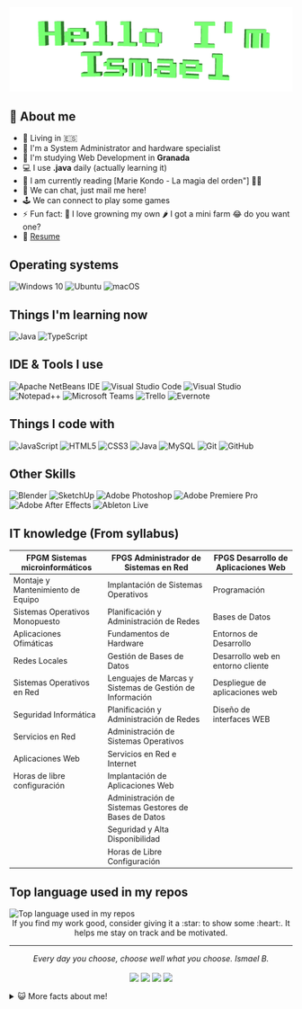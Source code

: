 <p align="center">
<img src="https://raw.githubusercontent.com/quantosh/quantosh/main/animatedcrop.gif?raw=true">
</p>

## 🤵 About me
- 📌 Living in 🇪🇸
- 🏦 I'm a System Administrator and hardware specialist 
- 📝 I'm studying Web Development in **Granada**
- 💻 I use **.java** daily (actually learning it)
- 📖 I am currently reading [Marie Kondo - La magia del orden"] 🧘‍♂️
- 💬 We can chat, just mail me here!
- 🕹 We can connect to play some games 
- ⚡ Fun fact: 🌱 I love growning my own 🌶 I got a mini farm 😂 do you want one?
- 📝 [Resume](https://drive.google.com/file/d/16RvckocdtavnLe0myIizjQAAEujWL6zy/view)

## Operating systems 
![Windows 10](https://img.shields.io/static/v1?style=for-the-badge&message=Windows&color=0078D6&logo=Windows&logoColor=FFFFFF&label=)
![Ubuntu](https://img.shields.io/static/v1?style=for-the-badge&message=Ubuntu&color=E95420&logo=Ubuntu&logoColor=FFFFFF&label=)
![macOS](https://img.shields.io/static/v1?style=for-the-badge&message=macOS&color=000000&logo=macOS&logoColor=FFFFFF&label=)

## Things I'm learning now
![Java](https://img.shields.io/static/v1?style=for-the-badge&message=Java&color=007396&logo=Java&logoColor=FFFFFF&label=)
![TypeScript](https://img.shields.io/static/v1?style=for-the-badge&message=TypeScript&color=3178C6&logo=TypeScript&logoColor=FFFFFF&label=)

## IDE & Tools I use
![Apache NetBeans IDE](https://img.shields.io/static/v1?style=for-the-badge&message=Apache+NetBeans+IDE&color=646464&logo=Apache+NetBeans+IDE&logoColor=FFFFFF&label=)
![Visual Studio Code](https://img.shields.io/static/v1?style=for-the-badge&message=Visual+Studio+Code&color=007ACC&logo=Visual+Studio+Code&logoColor=FFFFFF&label=)
![Visual Studio](https://img.shields.io/static/v1?style=for-the-badge&message=Visual+Studio&color=5C2D91&logo=Visual+Studio&logoColor=FFFFFF&label=)
![Notepad++](https://img.shields.io/static/v1?style=for-the-badge&message=Notepad%2B%2B&color=222222&logo=Notepad%2B%2B&logoColor=90E59A&label=)
![Microsoft Teams](https://img.shields.io/static/v1?style=for-the-badge&message=Microsoft+Teams&color=6264A7&logo=Microsoft+Teams&logoColor=FFFFFF&label=)
![Trello](https://img.shields.io/static/v1?style=for-the-badge&message=Trello&color=0079BF&logo=Trello&logoColor=FFFFFF&label=)
![Evernote](https://img.shields.io/static/v1?style=for-the-badge&message=Evernote&color=00A82D&logo=Evernote&logoColor=FFFFFF&label=)

## Things I code with 
![JavaScript](https://img.shields.io/static/v1?style=for-the-badge&message=JavaScript&color=222222&logo=JavaScript&logoColor=F7DF1E&label=)
![HTML5](https://img.shields.io/static/v1?style=for-the-badge&message=HTML5&color=E34F26&logo=HTML5&logoColor=FFFFFF&label=)
![CSS3](https://img.shields.io/static/v1?style=for-the-badge&message=CSS3&color=1572B6&logo=CSS3&logoColor=FFFFFF&label=)
![Java](https://img.shields.io/static/v1?style=for-the-badge&message=Java&color=007396&logo=Java&logoColor=FFFFFF&label=)
![MySQL](https://img.shields.io/static/v1?style=for-the-badge&message=MySQL&color=4479A1&logo=MySQL&logoColor=FFFFFF&label=)
![Git](https://img.shields.io/static/v1?style=for-the-badge&message=Git&color=F05032&logo=Git&logoColor=FFFFFF&label=)
![GitHub](https://img.shields.io/static/v1?style=for-the-badge&message=GitHub&color=181717&logo=GitHub&logoColor=FFFFFF&label=)

## Other Skills
![Blender](https://img.shields.io/static/v1?style=for-the-badge&message=Blender&color=F5792A&logo=Blender&logoColor=FFFFFF&label=)
![SketchUp](https://img.shields.io/static/v1?style=for-the-badge&message=SketchUp&color=005F9E&logo=SketchUp&logoColor=FFFFFF&label=)
![Adobe Photoshop](https://img.shields.io/static/v1?style=for-the-badge&message=Adobe+Photoshop&color=31A8FF&logo=Adobe+Photoshop&logoColor=FFFFFF&label=)
![Adobe Premiere Pro](https://img.shields.io/static/v1?style=for-the-badge&message=Adobe+Premiere+Pro&color=9999FF&logo=Adobe+Premiere+Pro&logoColor=FFFFFF&label=)
![Adobe After Effects](https://img.shields.io/static/v1?style=for-the-badge&message=Adobe+After+Effects&color=9999FF&logo=Adobe+After+Effects&logoColor=FFFFFF&label=)
![Ableton Live](https://img.shields.io/static/v1?style=for-the-badge&message=Ableton+Live&color=000000&logo=Ableton+Live&logoColor=FFFFFF&label=)

## IT knowledge (From syllabus)
| FPGM Sistemas microinformáticos | FPGS Administrador de Sistemas en Red | FPGS Desarrollo de Aplicaciones Web |
| -- | -- | -- |
| Montaje y Mantenimiento de Equipo | Implantación de Sistemas Operativos | Programación |
| Sistemas Operativos Monopuesto | Planificación y Administración de Redes | Bases de Datos |
| Aplicaciones Ofimáticas | Fundamentos de Hardware | Entornos de Desarrollo |
| Redes Locales | Gestión de Bases de Datos | Desarrollo web en entorno cliente |
| Sistemas Operativos en Red | Lenguajes de Marcas y Sistemas de Gestión de Información | Despliegue de aplicaciones web |
| Seguridad Informática | Planificación y Administración de Redes | Diseño de interfaces WEB |
| Servicios en Red | Administración de Sistemas Operativos |
| Aplicaciones Web | Servicios en Red e Internet |
| Horas de libre configuración | Implantación de Aplicaciones Web  |
| | Administración de Sistemas Gestores de Bases de Datos |
| | Seguridad y Alta Disponibilidad |
| | Horas de Libre Configuración |

## Top language used in my repos
<img width="" src="https://github-readme-stats.vercel.app/api/top-langs/?username=quantosh&layout=compact&hide_title=1&card_width=%" alt="Top language used in my repos" />

<div align="center">
   If you find my work good, consider giving it a :star: to show some :heart:. It helps me stay on track and be motivated.
</div>

<hr>
<p align="center">
   <i>Every day you choose, choose well what you choose.</i>
   <i>Ismael B.</i>
   <br>
<br>
<a target="_blank" href="https://www.linkedin.com/in/ismaelbareainsua"><img src="https://img.shields.io/badge/-LinkedIn-0077B5?style=for-the-badge&logo=Linkedin&logoColor=white"></img></a>
<a target="_blank" href="mailto:quantosh@gmail.com"><img src="https://img.shields.io/badge/-Gmail-D14836?style=for-the-badge&logo=Gmail&logoColor=white"></img></a>
<a target="_blank" href="https://twitter.com/quantosh"><img src="https://img.shields.io/badge/-Twitter-1DA1F2?style=for-the-badge&logo=Twitter&logoColor=white"></img></a>
<a target="_blank" href="https://medium.com/@quantosh"><img src="https://img.shields.io/badge/-Medium-12100E?style=for-the-badge&logo=Medium&logoColor=white"></img></a>
<br>
</p>       

<details>
<summary>😺 More facts about me! </summary>
<h3> My passions 💖 <h3> 
<p>
  
* Make noise and 3D things 🎨 | [Instagram](https://www.instagram.com/smlopd/)
* Nutrition 🍏
* Photography Olympus OM-D E-M10 Mark III 📷
* Ride with my bike 🚲
* Smile and make people smile 😁

</p>
  
</details>
